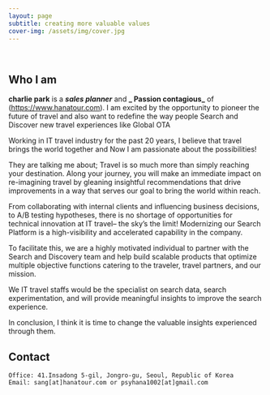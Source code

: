 ```yaml
---
layout: page
subtitle: creating more valuable values
cover-img: /assets/img/cover.jpg
---
```


<br/>

## Who I am

**charlie park** is a **_sales planner_** and **_
Passion contagious_** of (https://www.hanatour.com). I am excited by the opportunity to pioneer the future of travel and also want to redefine the way people Search and Discover new travel experiences like Global OTA

Working in IT travel industry for the past 20 years, I believe that travel brings the world together and Now I am passionate about the possibilities!

They are talking me about; Travel is so much more than simply reaching your destination. Along your journey, you will make an immediate impact on re-imagining travel by gleaning insightful recommendations that drive improvements in a way that serves our goal to bring the world within reach.

From collaborating with internal clients and influencing business decisions, to A/B testing hypotheses, there is no shortage of opportunities for technical innovation at IT travel– the sky’s the limit! Modernizing our Search Platform is a high-visibility and accelerated capability in the company.

To facilitate this, we are a highly motivated individual to partner with the Search and Discovery team and help build scalable products that optimize multiple objective functions catering to the traveler, travel partners, and our mission.

We IT travel staffs would be the specialist on search data, search experimentation, and will provide meaningful insights to improve the search experience.

In conclusion, I think it is time to change the valuable insights experienced through them.

## Contact

```
Office: 41.Insadong 5-gil, Jongro-gu, Seoul, Republic of Korea
Email: sang[at]hanatour.com or psyhana1002[at]gmail.com
```

